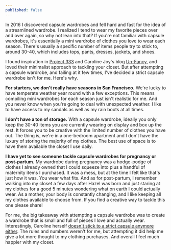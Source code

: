```yaml
---
published: false
---
```


In 2016 I discovered capsule wardrobes and fell hard and fast for the idea of a streamlined wardrobe. I realized I tend to wear my favorite pieces over and over again, so why not lean into that? If you're not familiar with capsule wardrobes, it's essentially a mini wardrobe of clothes you love to wear each season. There's usually a specific number of items people try to stick to, around 30-40, which includes tops, pants, dresses, jackets, and shoes. 

I found inspiration in [Project 333](https://bemorewithless.com/project-333/) and Caroline Joy's blog [Un-Fancy](http://www.un-fancy.com), and loved their minimalist approach to tackling your closet. But after attempting a capsule wardrobe, and failing at it few times, I've decided a strict capsule wardrobe isn't for me. Here's why. 

**For starters, we don't really have seasons in San Francisco.** We're lucky to have temperate weather year round with a few exceptions. This means compiling mini wardrobes for each season just isn't realistic for me. And you never know when you're going to deal with unexpected weather. I like to have access to my sandals as well as my rain boots at all times.  

**I don't have a ton of storage.** With a capsule wardrobe, ideally you only keep the 30-40 items you are currently wearing on display and box up the rest. It forces you to be creative with the limited number of clothes you have out. The thing is, we're in a one-bedroom apartment and I don't have the luxury of storing the majority of my clothes. The best use of space is to have them available the closet I use daily.

**I have yet to see someone tackle capsule wardrobes for pregnancy or post-partum.** My wardrobe during pregnancy was a hodge-podge of clothes I already owned that I could squeeze into plus a handful of maternity items I purchased. It was a mess, but at the time I felt like that's just how it was. You wear what fits. And as for post-partum, I remember walking into my closet a few days after Hazel was born and just staring at my clothes for a good 5 minutes wondering what on earth I could actually wear. As a mother, your body is constantly changing, and I like keeping all my clothes available to choose from. If you find a creative way to tackle this one please share!

For me, the big takeaway with attempting a capsule wardrobe was to create a wardrobe that is small and full of pieces I love and actually wear. Interestingly, Caroline herself [doesn't stick to a strict capsule anymore either](http://www.un-fancy.com/about/). The rules and numbers weren't for me, but attempting it did help me give a lot more thought to my clothing purchases. And overall I feel much happier with my closet.

